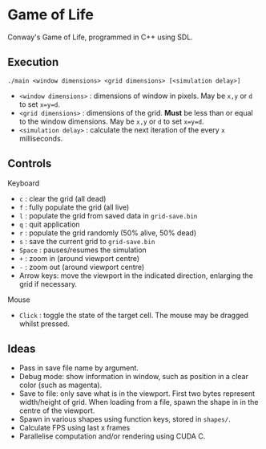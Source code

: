 # Game of Life

Conway's Game of Life, programmed in C++ using SDL.

## Execution

`./main <window dimensions> <grid dimensions> [<simulation delay>]`

- `<window dimensions>` : dimensions of window in pixels. May be `x,y` or `d` to set `x=y=d`.
- `<grid dimensions>` : dimensions of the grid. **Must** be less than or equal to the window dimensions. May be `x,y` or `d` to set `x=y=d`.
- `<simulation delay>` : calculate the next iteration of the every `x` milliseconds.

## Controls

Keyboard

- `c` : clear the grid (all dead)
- `f` : fully populate the grid (all live)
- `l` : populate the grid from saved data in `grid-save.bin`
- `q` : quit application
- `r` : populate the grid randomly (50% alive, 50% dead)
- `s` : save the current grid to `grid-save.bin`
- `Space` : pauses/resumes the simulation
- `+` : zoom in (around viewport centre)
- `-` : zoom out (around viewport centre)
- Arrow keys: move the viewport in the indicated direction, enlarging the grid if necessary.

Mouse

- `Click` : toggle the state of the target cell. The mouse may be dragged whilst pressed.


## Ideas

- Pass in save file name by argument.
- Debug mode: show information in window, such as position in a clear color (such as magenta).
- Save to file: only save what is in the viewport. First two bytes represent width/height of grid. When loading from a file, spawn the shape in in the centre of the viewport.
- Spawn in various shapes using function keys, stored in `shapes/`.
- Calculate FPS using last x frames
- Parallelise computation and/or rendering using CUDA C.
